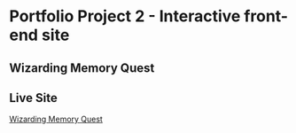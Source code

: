 # Portfolio Project 2 - Interactive front-end site <!-- omit in toc -->

## Wizarding Memory Quest <!-- omit in toc -->

## Live Site <!-- omit in toc -->

[Wizarding Memory Quest](https://darioc18.github.io/memory-game/)
